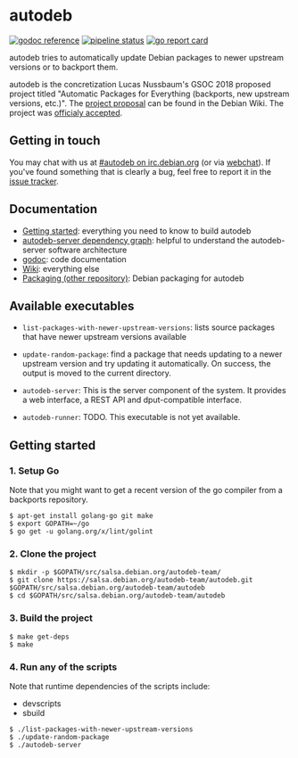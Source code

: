 # autodeb

[![godoc reference](https://godoc.org/salsa.debian.org/autodeb-team/autodeb?status.svg)](http://godoc.org/salsa.debian.org/autodeb-team/autodeb)
[![pipeline status](https://salsa.debian.org/autodeb-team/autodeb/badges/master/pipeline.svg)](https://salsa.debian.org/autodeb-team/autodeb/commits/master)
[![go report card](https://goreportcard.com/badge/salsa.debian.org/autodeb-team/autodeb)](https://goreportcard.com/report/salsa.debian.org/autodeb-team/autodeb)

autodeb tries to automatically update Debian packages to newer upstream versions or to backport them.

autodeb is the concretization Lucas Nussbaum's GSOC 2018 proposed project titled "Automatic Packages for Everything (backports, new upstream versions, etc.)". The [project proposal](https://wiki.debian.org/SummerOfCode2018/Projects) can be found in the Debian Wiki. The project was [officialy accepted](https://summerofcode.withgoogle.com/projects/#5560246244737024).

## Getting in touch

You may chat with us at [#autodeb on irc.debian.org](irc://irc.debian.org:6667/autodeb) (or via [webchat](https://webchat.oftc.net/?channels=autodeb)). If you've found something that is clearly a bug, feel free to report it in the [issue tracker](https://salsa.debian.org/autodeb-team/autodeb/issues).

## Documentation

 - [Getting started](#getting-started): everything you need to know to build autodeb
 - [autodeb-server dependency graph](https://autodeb-team.pages.debian.net/autodeb/dependency-graph-autodeb-server.svg): helpful to understand the autodeb-server software architecture
 - [godoc](https://godoc.org/salsa.debian.org/autodeb-team/autodeb): code documentation
 - [Wiki](https://salsa.debian.org/autodeb-team/autodeb/wikis/home): everything else
 - [Packaging (other repository)](https://salsa.debian.org/autodeb-team/autodeb-packaging/blob/master/debian/README.md): Debian packaging for autodeb

## Available executables

- ``list-packages-with-newer-upstream-versions``: lists source packages that have newer upstream versions available

- ``update-random-package``: find a package that needs updating to a newer upstream version and try updating it automatically. On success, the output is moved to the current directory.

- ``autodeb-server``: This is the server component of the system. It provides a web interface, a REST API and dput-compatible interface.

- ``autodeb-runner``: TODO. This executable is not yet available.

## Getting started

### 1. Setup Go

Note that you might want to get a recent version of the go compiler from a backports repository.

```shell
$ apt-get install golang-go git make
$ export GOPATH=~/go
$ go get -u golang.org/x/lint/golint
```

### 2. Clone the project

```shell
$ mkdir -p $GOPATH/src/salsa.debian.org/autodeb-team/
$ git clone https://salsa.debian.org/autodeb-team/autodeb.git $GOPATH/src/salsa.debian.org/autodeb-team/autodeb
$ cd $GOPATH/src/salsa.debian.org/autodeb-team/autodeb
```

### 3. Build the project

```shell
$ make get-deps
$ make
```

### 4. Run any of the scripts

Note that runtime dependencies of the scripts include:
 - devscripts
 - sbuild

```shell
$ ./list-packages-with-newer-upstream-versions
$ ./update-random-package
$ ./autodeb-server
```
